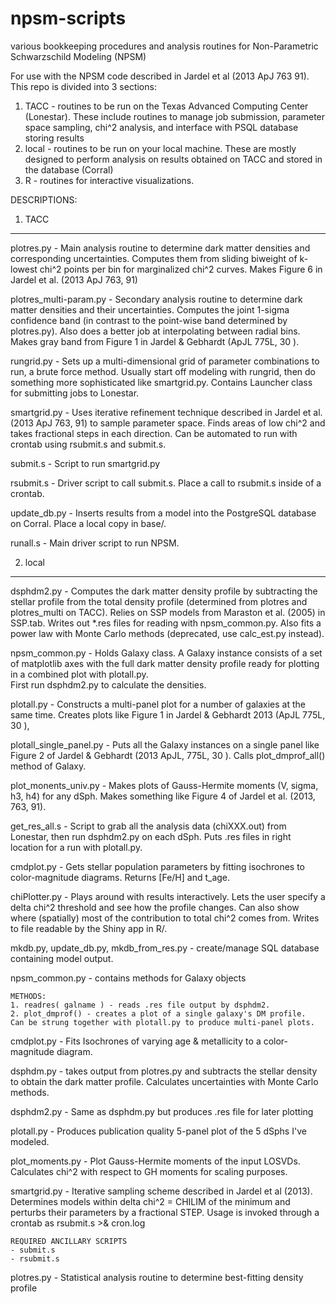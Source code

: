 npsm-scripts
============

various bookkeeping procedures and analysis routines for Non-Parametric Schwarzschild Modeling (NPSM)

For use with the NPSM code described in Jardel et al (2013 ApJ 763 91).
This repo is divided into 3 sections:

1.  TACC - routines to be run on the Texas Advanced Computing Center (Lonestar).
           These include routines to manage job submission, parameter space
	   sampling, chi^2 analysis, and interface with PSQL database storing 
	   results
2.  local - routines to be run on your local machine.  These are mostly designed
    	    to perform analysis on results obtained on TACC and stored in the 
	    database (Corral)
3.  R - routines for interactive visualizations.
            
DESCRIPTIONS:

1.  TACC
--------------------------------------------------------------------------------

plotres.py - Main analysis routine to determine dark matter densities and 
             corresponding uncertainties.  Computes them from sliding biweight
             of k-lowest chi^2 points per bin for marginalized chi^2 curves.
	     Makes Figure 6 in Jardel et al. (2013 ApJ 763, 91)

plotres_multi-param.py - Secondary analysis routine to determine dark matter
		         densities and their uncertainties.  Computes the 
			 joint 1-sigma confidence band (in contrast to the
			 point-wise band determined by plotres.py).  Also does
			 a better job at interpolating between radial bins.
			 Makes gray band from Figure 1 in Jardel & Gebhardt
			 (ApJL 775L, 30 ).

rungrid.py - Sets up a multi-dimensional grid of parameter combinations to run,
	     a brute force method.  Usually start off modeling with rungrid, then
	     do something more sophisticated like smartgrid.py.  Contains Launcher
	     class for submitting jobs to Lonestar.

smartgrid.py - Uses iterative refinement technique described in Jardel et al. 
	       (2013 ApJ 763, 91) to sample parameter space.  Finds areas of 
	       low chi^2 and takes fractional steps in each direction.  Can be 
	       automated to run with crontab using rsubmit.s and submit.s.

submit.s - Script to run smartgrid.py

rsubmit.s - Driver script to call submit.s.  Place a call to rsubmit.s inside 
	    of a crontab.

update_db.py - Inserts results from a model into the PostgreSQL database on 
	       Corral.  Place a local copy in base/.

runall.s - Main driver script to run NPSM.

2.  local
--------------------------------------------------------------------------------

dsphdm2.py - Computes the dark matter density profile by subtracting the
	     stellar profile from the total density profile (determined from
	     plotres and plotres_multi on TACC).  Relies on SSP models from
	     Maraston et al. (2005) in SSP.tab.  Writes out *.res files for 
	     reading with npsm_common.py.  Also fits a power law with Monte
	     Carlo methods (deprecated, use calc_est.py instead).

npsm_common.py - Holds Galaxy class. A Galaxy instance consists of a set of 
	         matplotlib axes with the full dark matter density profile 
		 ready for plotting in a combined plot with plotall.py.  
		 First run dsphdm2.py to calculate the densities.

plotall.py - Constructs a multi-panel plot for a number of galaxies at the
	     same time.  Creates plots like Figure 1 in Jardel & Gebhardt 2013
	     (ApJL 775L, 30 ),

plotall_single_panel.py - Puts all the Galaxy instances on a single panel 
			  like Figure 2 of Jardel & Gebhardt 
			  (2013 ApJL, 775L, 30 ).  Calls plot_dmprof_all()
			  method of Galaxy.

plot_monents_univ.py - Makes plots of Gauss-Hermite moments (V, sigma, h3, h4) for
		       any dSph.  Makes something like Figure 4 of Jardel et al.
		       (2013, 763, 91).  

get_res_all.s - Script to grab all the analysis data (chiXXX.out) from Lonestar,
	        then run dsphdm2.py on each dSph.  Puts .res files in right 
		location for a run with plotall.py.

cmdplot.py - Gets stellar population parameters by fitting isochrones to 
	     color-magnitude diagrams.  Returns [Fe/H] and t_age.

chiPlotter.py - Plays around with results interactively.  Lets the user specify a
	        delta chi^2 threshold and see how the profile changes.  Can also
   		show where (spatially) most of the contribution to total chi^2 
		comes from.  Writes to file readable by the Shiny app in R/.




	     


mkdb.py, update_db.py, mkdb_from_res.py - create/manage SQL database containing model output.

npsm_common.py - contains methods for Galaxy objects
  
    METHODS:
	1. readres( galname ) - reads .res file output by dsphdm2. 
	2. plot_dmprof() - creates a plot of a single galaxy's DM profile.  Can be strung together with plotall.py to produce multi-panel plots.

cmdplot.py - Fits Isochrones of varying age & metallicity to a color-magnitude
diagram.  

dsphdm.py - takes output from plotres.py and subtracts the stellar density to obtain the dark matter profile.  Calculates uncertainties with Monte Carlo methods.

dsphdm2.py - Same as dsphdm.py but produces .res file for later plotting

plotall.py - Produces publication quality 5-panel plot of the 5 dSphs I've modeled.

plot_moments.py - Plot Gauss-Hermite moments of the input LOSVDs.  Calculates
chi^2 with respect to GH moments for scaling purposes.

smartgrid.py - Iterative sampling scheme described in Jardel et al (2013).  Determines models within delta chi^2 = CHILIM of the minimum and perturbs their parameters by a fractional STEP.  Usage is invoked through a crontab as rsubmit.s >& cron.log

    REQUIRED ANCILLARY SCRIPTS
    - submit.s 
    - rsubmit.s

plotres.py - Statistical analysis routine to determine best-fitting density profile